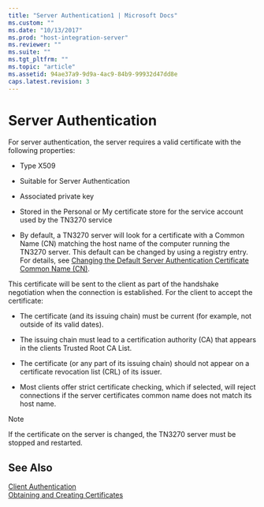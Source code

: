 ```yaml
---
title: "Server Authentication1 | Microsoft Docs"
ms.custom: ""
ms.date: "10/13/2017"
ms.prod: "host-integration-server"
ms.reviewer: ""
ms.suite: ""
ms.tgt_pltfrm: ""
ms.topic: "article"
ms.assetid: 94ae37a9-9d9a-4ac9-84b9-99932d47dd8e
caps.latest.revision: 3
---
```

# Server Authentication
For server authentication, the server requires a valid certificate with the following properties:  
  
-   Type X509  
  
-   Suitable for Server Authentication  
  
-   Associated private key  
  
-   Stored in the Personal or My certificate store for the service account used by the TN3270 service  
  
-   By default, a TN3270 server will look for a certificate with a Common Name (CN) matching the host name of the computer running the TN3270 server. This default can be changed by using a registry entry. For details, see [Changing the Default Server Authentication Certificate Common Name (CN)](../core/changing-the-default-server-authentication-certificate-common-name-cn.md).  
  
 This certificate will be sent to the client as part of the handshake negotiation when the connection is established. For the client to accept the certificate:  
  
-   The certificate (and its issuing chain) must be current (for example, not outside of its valid dates).  
  
-   The issuing chain must lead to a certification authority (CA) that appears in the clients Trusted Root CA List.  
  
-   The certificate (or any part of its issuing chain) should not appear on a certificate revocation list (CRL) of its issuer.  
  
-   Most clients offer strict certificate checking, which if selected, will reject connections if the server certificates common name does not match its host name.  
  
> [!NOTE]
>  If the certificate on the server is changed, the TN3270 server must be stopped and restarted.  
  
## See Also  
 [Client Authentication](../core/client-authentication.md)   
 [Obtaining and Creating Certificates](../core/obtaining-and-creating-certificates.md)